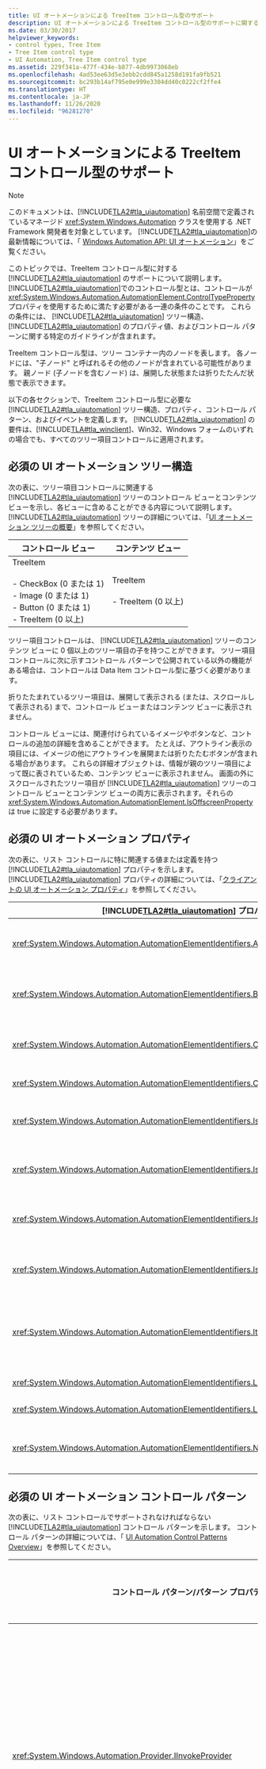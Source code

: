 ```yaml
---
title: UI オートメーションによる TreeItem コントロール型のサポート
description: UI オートメーションによる TreeItem コントロール型のサポートに関する情報を取得します。 必要なツリー構造、プロパティ、コントロール パターン、イベントについて説明します。
ms.date: 03/30/2017
helpviewer_keywords:
- control types, Tree Item
- Tree Item control type
- UI Automation, Tree Item control type
ms.assetid: 229f341a-477f-434e-b877-4db9973068eb
ms.openlocfilehash: 4ad53ee63d5e3ebb2cdd845a1258d191fa9fb521
ms.sourcegitcommit: bc293b14af795e0e999e3304dd40c0222cf2ffe4
ms.translationtype: HT
ms.contentlocale: ja-JP
ms.lasthandoff: 11/26/2020
ms.locfileid: "96281270"
---
```

# <a name="ui-automation-support-for-the-treeitem-control-type"></a>UI オートメーションによる TreeItem コントロール型のサポート

> [!NOTE]
> このドキュメントは、[!INCLUDE[TLA2#tla_uiautomation](../../../includes/tla2sharptla-uiautomation-md.md)] 名前空間で定義されているマネージド <xref:System.Windows.Automation> クラスを使用する .NET Framework 開発者を対象としています。 [!INCLUDE[TLA2#tla_uiautomation](../../../includes/tla2sharptla-uiautomation-md.md)]の最新情報については、「 [Windows Automation API: UI オートメーション](/windows/win32/winauto/entry-uiauto-win32)」をご覧ください。  
  
 このトピックでは、TreeItem コントロール型に対する [!INCLUDE[TLA2#tla_uiautomation](../../../includes/tla2sharptla-uiautomation-md.md)] のサポートについて説明します。 [!INCLUDE[TLA2#tla_uiautomation](../../../includes/tla2sharptla-uiautomation-md.md)]でのコントロール型とは、コントロールが <xref:System.Windows.Automation.AutomationElement.ControlTypeProperty> プロパティを使用するために満たす必要がある一連の条件のことです。 これらの条件には、 [!INCLUDE[TLA2#tla_uiautomation](../../../includes/tla2sharptla-uiautomation-md.md)] ツリー構造、 [!INCLUDE[TLA2#tla_uiautomation](../../../includes/tla2sharptla-uiautomation-md.md)] のプロパティ値、およびコントロール パターンに関する特定のガイドラインが含まれます。  
  
 TreeItem コントロール型は、ツリー コンテナー内のノードを表します。 各ノードには、"子ノード" と呼ばれるその他のノードが含まれている可能性があります。 親ノード (子ノードを含むノード) は、展開した状態または折りたたんだ状態で表示できます。  
  
 以下の各セクションで、TreeItem コントロール型に必要な [!INCLUDE[TLA2#tla_uiautomation](../../../includes/tla2sharptla-uiautomation-md.md)] ツリー構造、プロパティ、コントロール パターン、およびイベントを定義します。 [!INCLUDE[TLA2#tla_uiautomation](../../../includes/tla2sharptla-uiautomation-md.md)] の要件は、[!INCLUDE[TLA#tla_winclient](../../../includes/tlasharptla-winclient-md.md)]、Win32、Windows フォームのいずれの場合でも、すべてのツリー項目コントロールに適用されます。  
  
<a name="Required_UI_Automation_Tree_Structure"></a>

## <a name="required-ui-automation-tree-structure"></a>必須の UI オートメーション ツリー構造  

 次の表に、ツリー項目コントロールに関連する [!INCLUDE[TLA2#tla_uiautomation](../../../includes/tla2sharptla-uiautomation-md.md)] ツリーのコントロール ビューとコンテンツ ビューを示し、各ビューに含めることができる内容について説明します。 [!INCLUDE[TLA2#tla_uiautomation](../../../includes/tla2sharptla-uiautomation-md.md)] ツリーの詳細については、「[UI オートメーション ツリーの概要](ui-automation-tree-overview.md)」を参照してください。  
  
|コントロール ビュー|コンテンツ ビュー|  
|------------------|------------------|  
|TreeItem<br /><br /> -   CheckBox (0 または 1)<br />-   Image (0 または 1)<br />-   Button (0 または 1)<br />-   TreeItem (0 以上)|TreeItem<br /><br /> -   TreeItem (0 以上)|  
  
 ツリー項目コントロールは、 [!INCLUDE[TLA2#tla_uiautomation](../../../includes/tla2sharptla-uiautomation-md.md)] ツリーのコンテンツ ビューに 0 個以上のツリー項目の子を持つことができます。 ツリー項目コントロールに次に示すコントロール パターンで公開されている以外の機能がある場合は、コントロールは Data Item コントロール型に基づく必要があります。  
  
 折りたたまれているツリー項目は、展開して表示される (または、スクロールして表示される) まで、コントロール ビューまたはコンテンツ ビューに表示されません。  
  
 コントロール ビューには、関連付けられているイメージやボタンなど、コントロールの追加の詳細を含めることができます。 たとえば、アウトライン表示の項目には、イメージの他にアウトラインを展開または折りたたむボタンが含まれる場合があります。 これらの詳細オブジェクトは、情報が親のツリー項目によって既に表されているため、コンテンツ ビューに表示されません。 画面の外にスクロールされたツリー項目が [!INCLUDE[TLA2#tla_uiautomation](../../../includes/tla2sharptla-uiautomation-md.md)] ツリーのコントロール ビューとコンテンツ ビューの両方に表示されます。それらの <xref:System.Windows.Automation.AutomationElement.IsOffscreenProperty> は true に設定する必要があります。  
  
<a name="Required_UI_Automation_Properties"></a>

## <a name="required-ui-automation-properties"></a>必須の UI オートメーション プロパティ  

 次の表に、リスト コントロールに特に関連する値または定義を持つ [!INCLUDE[TLA2#tla_uiautomation](../../../includes/tla2sharptla-uiautomation-md.md)] プロパティを示します。 [!INCLUDE[TLA2#tla_uiautomation](../../../includes/tla2sharptla-uiautomation-md.md)] プロパティの詳細については、「[クライアントの UI オートメーション プロパティ](ui-automation-properties-for-clients.md)」を参照してください。  
  
|[!INCLUDE[TLA2#tla_uiautomation](../../../includes/tla2sharptla-uiautomation-md.md)] プロパティ|[値]|Notes|  
|------------------------------------------------------------------------------------|-----------|-----------|  
|<xref:System.Windows.Automation.AutomationElementIdentifiers.AutomationIdProperty>|「ノート」を参照してください。|このプロパティの値は、アプリケーション内のすべてのコントロールで一意である必要があります。|  
|<xref:System.Windows.Automation.AutomationElementIdentifiers.BoundingRectangleProperty>|「ノート」を参照してください。|コントロール全体を格納する最も外側の四角形。|  
|<xref:System.Windows.Automation.AutomationElementIdentifiers.ClickablePointProperty>|「ノート」を参照してください。|このプロパティは、選択状態を変更またはフォーカスを設定する項目を原因となるアイテムの場所を返す必要があります。|  
|<xref:System.Windows.Automation.AutomationElementIdentifiers.ControlTypeProperty>|TreeItem|この値は、すべての UI フレームワークで同じです。|  
|<xref:System.Windows.Automation.AutomationElementIdentifiers.IsContentElementProperty>|○|リスト コントロールは、常に [!INCLUDE[TLA2#tla_uiautomation](../../../includes/tla2sharptla-uiautomation-md.md)] ツリーのコンテンツ ビューに含まれます。|  
|<xref:System.Windows.Automation.AutomationElementIdentifiers.IsControlElementProperty>|○|リスト コントロールは、常に [!INCLUDE[TLA2#tla_uiautomation](../../../includes/tla2sharptla-uiautomation-md.md)] ツリーのコントロール ビューに含まれます。|  
|<xref:System.Windows.Automation.AutomationElementIdentifiers.IsOffscreenProperty>|「ノート」を参照してください。|このプロパティは、ツリー項目コントロールが画面の外にスクロールされたことを示すために設定します。|  
|<xref:System.Windows.Automation.AutomationElementIdentifiers.IsKeyboardFocusableProperty>|「ノート」を参照してください。|コントロールがキーボード フォーカスを受け取ることができる場合は、このプロパティをサポートする必要があります。|  
|<xref:System.Windows.Automation.AutomationElementIdentifiers.ItemTypeProperty>|「ノート」を参照してください。|ツリー項目コントロールで、特定の型のオブジェクトであることを示すために表示されるアイコンを使用する場合、このプロパティをサポートし、オブジェクトの種類を指定する必要があります。|  
|<xref:System.Windows.Automation.AutomationElementIdentifiers.LabeledByProperty>|`Null`|ツリー項目コントロールは、自動的にラベル付けされます。|  
|<xref:System.Windows.Automation.AutomationElementIdentifiers.LocalizedControlTypeProperty>|"tree item"|TreeItem コントロール型に対応するローカライズされた文字列。|  
|<xref:System.Windows.Automation.AutomationElementIdentifiers.NameProperty>|「ノート」を参照してください。|このプロパティは、各ツリー項目コントロールに表示されるテキストを公開します。|  
  
<a name="Required_UI_Automation_Control_Patterns"></a>

## <a name="required-ui-automation-control-patterns"></a>必須の UI オートメーション コントロール パターン  

 次の表に、リスト コントロールでサポートされなければならない [!INCLUDE[TLA2#tla_uiautomation](../../../includes/tla2sharptla-uiautomation-md.md)] コントロール パターンを示します。 コントロール パターンの詳細については、「 [UI Automation Control Patterns Overview](ui-automation-control-patterns-overview.md)」を参照してください。  
  
|コントロール パターン/パターン プロパティ|サポート/値|Notes|  
|---------------------------------------|--------------------|-----------|  
|<xref:System.Windows.Automation.Provider.IInvokeProvider>|依存|ツリー項目に操作可能な別のコマンドがある場合は、このコントロール パターンを実装します。|  
|<xref:System.Windows.Automation.Provider.IExpandCollapseProvider>|はい|すべてのツリー項目を展開または折りたたむことができます。|  
|<xref:System.Windows.Automation.Provider.IExpandCollapseProvider.ExpandCollapseState%2A>|展開されたノード、折りたたまれたノード、またはリーフ ノード|ツリー項目は、展開されたり、折りたたまれたりしない場合は、リーフ ノードになります。|  
|<xref:System.Windows.Automation.Provider.IScrollItemProvider>|依存|ツリー コンテナーが Scroll コントロール パターンをサポートする場合、このコントロール パターンを実装します。|  
|<xref:System.Windows.Automation.Provider.ISelectionItemProvider>|依存|ユーザーがツリー コンテナーに戻るときに、アクティブな選択を保持することができる場合、このコントロール パターンを実装します。|  
|<xref:System.Windows.Automation.Provider.ISelectionItemProvider.SelectionContainer%2A>|はい|このプロパティは、コンテナー内のすべての項目に対して同じコンテナーを公開します。|  
|<xref:System.Windows.Automation.Provider.IToggleProvider>|依存|ツリー項目に関連付けられたチェック ボックスがある場合、このコントロール パターンを実装します。|  
  
<a name="Required_UI_Automation_Events"></a>

## <a name="required-ui-automation-events"></a>必須の UI オートメーション イベント  

 次の表に、すべてのツリー項目コントロールでサポートする必要がある [!INCLUDE[TLA2#tla_uiautomation](../../../includes/tla2sharptla-uiautomation-md.md)] イベントを示します。 イベントの詳細については、「 [UI Automation Events Overview](ui-automation-events-overview.md)」を参照してください。  
  
|[!INCLUDE[TLA2#tla_uiautomation](../../../includes/tla2sharptla-uiautomation-md.md)] イベント|サポート|Notes|  
|---------------------------------------------------------------------------------|-------------|-----------|  
|<xref:System.Windows.Automation.AutomationElementIdentifiers.AutomationFocusChangedEvent>|必須|なし|  
|<xref:System.Windows.Automation.AutomationElementIdentifiers.BoundingRectangleProperty> プロパティ変更イベント。|必須|なし|  
|<xref:System.Windows.Automation.AutomationElementIdentifiers.IsEnabledProperty> プロパティ変更イベント。|必須|なし|  
|<xref:System.Windows.Automation.AutomationElementIdentifiers.IsOffscreenProperty> プロパティ変更イベント。|必須|なし|  
|<xref:System.Windows.Automation.AutomationElementIdentifiers.ItemStatusProperty> プロパティ変更イベント。|依存|なし|  
|<xref:System.Windows.Automation.AutomationElementIdentifiers.NameProperty> プロパティ変更イベント。|必須|なし|  
|<xref:System.Windows.Automation.AutomationElementIdentifiers.StructureChangedEvent>|必須|なし|  
|<xref:System.Windows.Automation.ExpandCollapsePatternIdentifiers.ExpandCollapseStateProperty> プロパティ変更イベント。|必須|なし|  
|<xref:System.Windows.Automation.InvokePatternIdentifiers.InvokedEvent>|依存|なし|  
|<xref:System.Windows.Automation.MultipleViewPatternIdentifiers.CurrentViewProperty> プロパティ変更イベント。|依存|なし|  
|<xref:System.Windows.Automation.SelectionItemPatternIdentifiers.ElementAddedToSelectionEvent>|依存|なし|  
|<xref:System.Windows.Automation.SelectionItemPatternIdentifiers.ElementRemovedFromSelectionEvent>|依存|なし|  
|<xref:System.Windows.Automation.SelectionItemPatternIdentifiers.ElementSelectedEvent>|依存|なし|  
|<xref:System.Windows.Automation.TogglePatternIdentifiers.ToggleStateProperty> プロパティ変更イベント。|依存|なし|  
|<xref:System.Windows.Automation.ValuePatternIdentifiers.ValueProperty> プロパティ変更イベント。|依存|なし|  
  
## <a name="see-also"></a>関連項目

- <xref:System.Windows.Automation.ControlType.TreeItem>
- [UI オートメーション コントロール型の概要](ui-automation-control-types-overview.md)
- [UI オートメーションの概要](ui-automation-overview.md)

